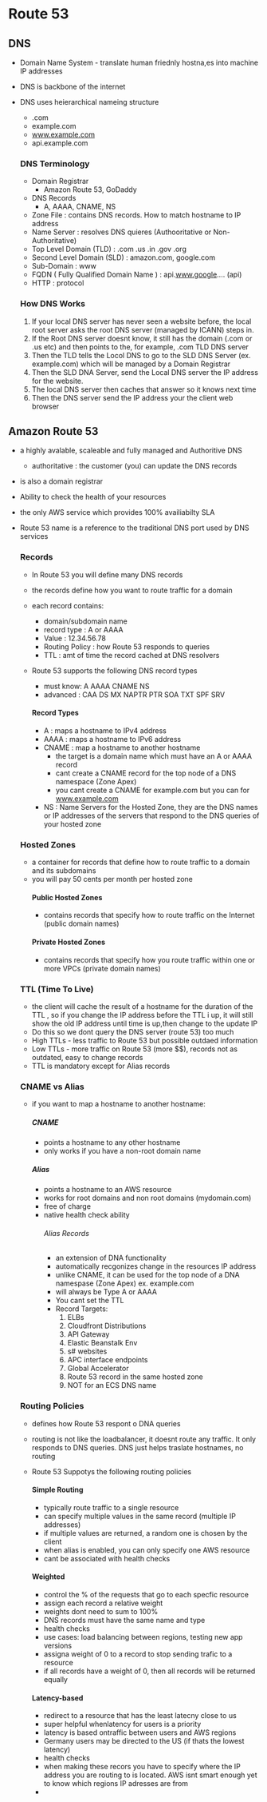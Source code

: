 # Route 53

## DNS
- Domain Name System - translate human friednly hostna,es into machine IP addresses
- DNS is backbone of the internet
- DNS uses heierarchical nameing structure
  - .com
  - example.com
  - www.example.com
  - api.example.com

   ### DNS Terminology
  - Domain Registrar
    - Amazon Route 53, GoDaddy
  - DNS Records
    - A, AAAA, CNAME, NS
  - Zone File : contains DNS records. How to match hostname to IP address
  - Name Server : resolves DNS quieres (Authooritative or Non-Authoritative)
  - Top Level Domain (TLD) : .com .us .in .gov .org
  - Second Level Domain (SLD) : amazon.com, google.com
  - Sub-Domain : www
  - FQDN ( Fully Qualified Domain Name ) : api.www.google.... (api)
  - HTTP : protocol

  ### How DNS Works
  1. If your local DNS server has never seen a website before, the local root server asks the root DNS server (managed by ICANN) steps in.
  2. If the Root DNS server doesnt know, it still has the domain (.com or .us etc) and then points to the, for example, .com TLD DNS server
  3. Then the TLD tells the Locol DNS to go to the SLD DNS Server (ex. example.com) which will be managed by a Domain Registrar
  4. Then the SLD DNA Server, send the Local DNS server the IP address for the website.
  5. The local DNS server then caches that answer so it knows next time
  6. Then the DNS server send the IP address your the client web browser
 
## Amazon Route 53
- a highly avalable, scaleable and fully managed and Authoritive DNS
  - authoritative : the customer (you) can update the DNS records
- is also a domain registrar
- Ability to check the health of your resources
- the only AWS service which provides 100% availiabilty SLA
- Route 53 name is a reference to the traditional DNS port used by DNS services

  ### Records
  - In Route 53 you will define many DNS records
  - the records define how you want to route traffic for a domain
  - each record contains:
    - domain/subdomain name
    - record type : A or AAAA
    - Value : 12.34.56.78
    - Routing Policy : how Route 53 responds to queries
    - TTL : amt of time the record cached at DNS resolvers
  - Route 53 supports the following DNS record types
    - must know: A AAAA CNAME NS
    - advanced : CAA DS MX NAPTR PTR SOA TXT SPF SRV

     #### Record Types
      - A : maps a hostname to IPv4 address
      - AAAA : maps a hostname to IPv6 address
      - CNAME : map a hostname to another hostname
        - the target is a domain name which must have an A or AAAA record
        - cant create a CNAME record for the top node of a DNS namespace (Zone Apex)
        - you cant create a CNAME for example.com but you can for www.example.com
      - NS : Name Servers for the Hosted Zone, they are the DNS names or IP addresses of the servers that respond to the DNS queries of your hosted zone
 
  ### Hosted Zones
  - a container for records that define how to route traffic to a domain and its subdomains
  - you will pay 50 cents per month per hosted zone
    #### Public Hosted Zones
      - contains records that specify how to route traffic on the Internet (public domain names)
    #### Private Hosted Zones
      - contains records that specify how you route traffic within one or more VPCs (private domain names)

  ### TTL (Time To Live)
  - the client will cache the result of a hostname for the duration of the TTL , so if you change the IP address before the TTL i up, it will still show the old IP address until time is up,then change to the update IP
  - Do this so we dont query the DNS server (route 53) too much
  - High TTLs - less traffic to Route 53 but possible outdaed information
  - Low TTLs - more traffic on Route 53 (more $$), records not as outdated, easy to change records
  - TTL is mandatory except for Alias records
 
  ### CNAME vs Alias
   - if you want to map a hostname to another hostname:
     ##### CNAME
     - points a hostname to any other hostname
     - only works if you have a non-root domain name

     ##### Alias
       - points a hostname to an AWS resource
       - works for root domains and non root domains (mydomain.com)
       - free of charge
       - native health check ability
         ###### Alias Records
           - an extension of DNA functionality
           - automatically recgonizes change in the resources IP address
           - unlike CNAME, it can be used for the top node of a DNA namespase (Zone Apex) ex. example.com
           - will always be Type A or AAAA
           - You cant set the TTL
           - Record Targets:
             1. ELBs
             2. Cloudfront Distributions
             3. API Gateway
             4. Elastic Beanstalk Env
             5. s# websites
             6. APC interface endpoints
             7. Global Accelerator
             8. Route 53 record in the same hosted zone
             9. NOT for an ECS DNS name

    ### Routing Policies
    - defines how Route 53 respont o DNA queries
    - routing is not like the loadbalancer, it doesnt route any traffic. It only responds to DNS queries. DNS just helps traslate hostnames, no routing
    - Route 53 Suppotys the following routing policies
      #### Simple Routing
        - typically route traffic to a single resource
        - can specify multiple values in the same record (multiple IP addresses)
        - if multiple values are returned, a random one is chosen by the client
        - when alias is enabled, you can only specify one AWS resource
        - cant be associated with health checks
     
      #### Weighted
        - control the % of the requests that go to each specfic resource
        - assign each record a relative weight
        - weights dont need to sum to 100%
        - DNS records must have the same name and type
        - health checks
        - use cases: load balancing between regions, testing new app versions
        - assigna weight of 0 to a record to stop sending trafic to a resource
        - if all records have a weight of 0, then all records will be returned equally
     
      #### Latency-based
        - redirect to a resource that has the least latecny close to us
        - super helpful whenlatency for users is a priority
        - latency is based ontraffic between users and AWS regions
        - Germany users may be directed to the US (if thats the lowest latency)
        - health checks
        - when making these recors you have to specify where the IP address you are routing to is located. AWS isnt smart enough yet to know which regions IP adresses are from
        - 
  
  
